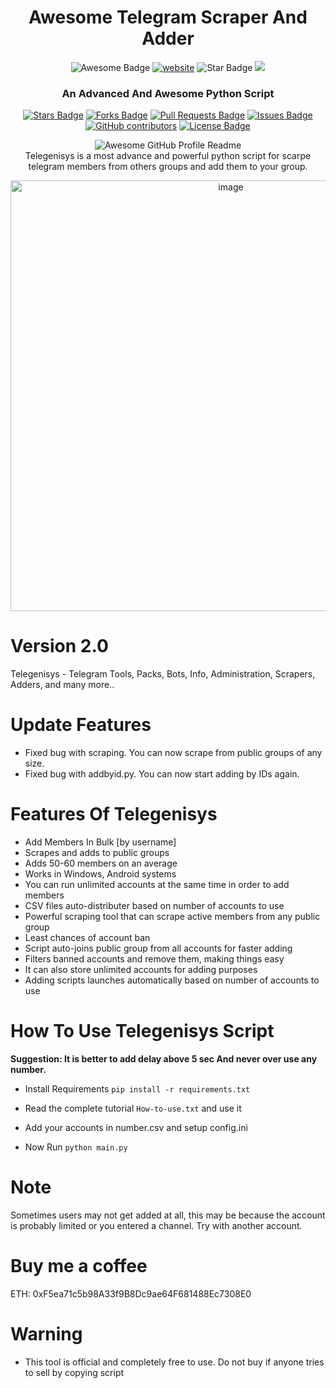 <h1 align="center">Awesome Telegram Scraper And Adder </h1>
<div align="center">
<img src="https://cdn.rawgit.com/sindresorhus/awesome/d7305f38d29fed78fa85652e3a63e154dd8e8829/media/badge.svg" alt="Awesome Badge"/>
<a href="https://arbeitnow.com/?utm_source=awesome-github-profile-readme"><img src="https://img.shields.io/static/v1?label=&labelColor=505050&message=Arbeitnow&color=%230076D6&style=flat&logo=google-chrome&logoColor=%230076D6" alt="website"/></a>

<img src="https://img.shields.io/static/v1?label=%F0%9F%8C%9F&message=If%20Useful&style=style=flat&color=BC4E99" alt="Star Badge"/>
<a href="https://twitter.com/sprabhishek" ><img src="https://img.shields.io/twitter/follow/SprAbhishek.svg?style=social" /> </a>
<br>
<b><h3>An Advanced And Awesome Python Script</h3></b>
<a href="https://github.com/superabhishek/awesome-github-profile-readme/stargazers"><img src="https://img.shields.io/github/stars/superabhishek/awesome-github-profile-readme" alt="Stars Badge"/></a>
<a href="https://github.com/superabhishek/awesome-github-profile-readme/network/members"><img src="https://img.shields.io/github/forks/superabhishek/awesome-github-profile-readme" alt="Forks Badge"/></a>
<a href="https://github.com/superabhishek/awesome-github-profile-readme/pulls"><img src="https://img.shields.io/github/issues-pr/superabhishek/awesome-github-profile-readme" alt="Pull Requests Badge"/></a>
<a href="https://github.com/superabhishek/awesome-github-profile-readme/issues"><img src="https://img.shields.io/github/issues/superabhishek/awesome-github-profile-readme" alt="Issues Badge"/></a>
<a href="https://github.com/superabhishek/awesome-github-profile-readme/graphs/contributors"><img alt="GitHub contributors" src="https://img.shields.io/github/contributors/superabhishek/Telegenisys?color=2b9348"></a>
<a href="https://github.com/superabhishek/Telegenisys/blob/master/"><img src="https://img.shields.io/github/license/superabhishek/Telegenisys?color=2b9348" alt="License Badge"/></a>

<img alt="Awesome GitHub Profile Readme" src="assets/agpr.gif"> </img>
<br>
Telegenisys is a most advance and powerful python script for scarpe telegram members from others groups and add them to your group.
<div align="center">
<img width="689" alt="image" src="https://user-images.githubusercontent.com/51442719/166102361-802486e7-5638-4ccc-96ab-50b85d155940.png">
</div>
<div align="left">

# Version 2.0

Telegenisys - Telegram Tools, Packs, Bots, Info, Administration, Scrapers, Adders, and many more..

# Update Features

- Fixed bug with scraping. You can now scrape from public groups of any size.
- Fixed bug with addbyid.py. You can now start adding by IDs again.
# Features Of Telegenisys

* Add Members In Bulk [by username]
* Scrapes and adds to public groups
* Adds 50-60 members on an average
* Works in Windows, Android systems
* You can run unlimited accounts at the same time in order to add members
* CSV files auto-distributer based on number of accounts to use
* Powerful scraping tool that can scrape active members from any public group
* Least chances of account ban
* Script auto-joins public group from all accounts for faster adding
* Filters banned accounts and remove them, making things easy
* It can also store unlimited accounts for adding purposes
* Adding scripts launches automatically based on number of accounts to use

# How To Use Telegenisys Script

<b>Suggestion: It is better to add delay above 5 sec And never over use any number.</b>

* Install Requirements `pip install -r requirements.txt`

* Read the complete tutorial `How-to-use.txt` and use it

* Add your accounts in number.csv and setup config.ini
  
* Now Run `python main.py`

# Note

Sometimes users may not get added at all, this may be because the account is probably limited or you entered a channel. Try with another account. 

# Buy me a coffee

ETH: 0xF5ea71c5b98A33f9B8Dc9ae64F681488Ec7308E0

# Warning

* This tool is official and completely free to use. Do not buy if anyone tries to sell by copying script
  </div>

